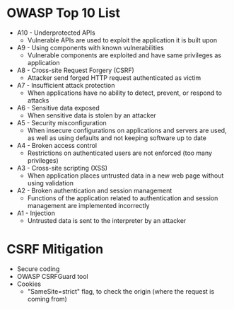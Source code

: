 # OWASP Top 10 List

* A10 - Underprotected APIs
    - Vulnerable APIs are used to exploit the application it is built upon
* A9 - Using components with known vulnerabilities
    - Vulnerable components are exploited and have same privileges as application
* A8 - Cross-site Request Forgery (CSRF)
    - Attacker send forged HTTP request authenticated as victim
* A7 - Insufficient attack protection
    - When applications have no ability to detect, prevent, or respond to attacks
* A6 - Sensitive data exposed
    - When sensitive data is stolen by an attacker
* A5 - Security misconfiguration
    - When insecure configurations on applications and servers are used, as well as using defaults and not keeping software up to date
* A4 - Broken access control
    - Restrictions on authenticated users are not enforced (too many privileges)
* A3 - Cross-site scripting (XSS)
    - When application places untrusted data in a new web page without using validation
* A2 - Broken authentication and session management
    - Functions of the application related to authentication and session management are implemented incorrectly
* A1 - Injection
    - Untrusted data is sent to the interpreter by an attacker

# CSRF Mitigation

* Secure coding
* OWASP CSRFGuard tool
* Cookies
    - "SameSite=strict" flag, to check the origin (where the request is coming from)
  